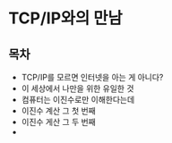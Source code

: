 

# TCP/IP와의 만남



## 목차

- TCP/IP를 모르면 인터넷을 아는 게 아니다?
- 이 세상에서 나만을 위한 유일한 것
- 컴퓨터는 이진수로만 이해한다는데
- 이진수 계산 그 첫 번째
- 이진수 게산 그 두 번째
- 